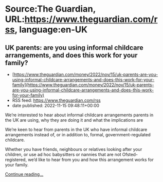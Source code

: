 # Source:The Guardian, URL:https://www.theguardian.com/rss, language:en-UK

## UK parents: are you using informal childcare arrangements, and does this work for your family?
 - [https://www.theguardian.com/money/2022/nov/15/uk-parents-are-you-using-informal-childcare-arrangements-and-does-this-work-for-your-family](https://www.theguardian.com/money/2022/nov/15/uk-parents-are-you-using-informal-childcare-arrangements-and-does-this-work-for-your-family)
 - RSS feed: https://www.theguardian.com/rss
 - date published: 2022-11-15 09:48:11+00:00

<p>We’re interested to hear about informal childcare arrangements parents in the UK are using, why they are doing it and what the implications are</p><p>We’re keen to hear from parents in the UK who have informal childcare arrangements instead of, or in addition to, formal, government-regulated childcare.</p><p>Whether you have friends, neighbours or relatives looking after your children, or use ad hoc babysitters or nannies that are not Ofsted-registered, we’d like to hear from you and how this arrangement works for your family.</p> <a href="https://www.theguardian.com/money/2022/nov/15/uk-parents-are-you-using-informal-childcare-arrangements-and-does-this-work-for-your-family">Continue reading...</a>


